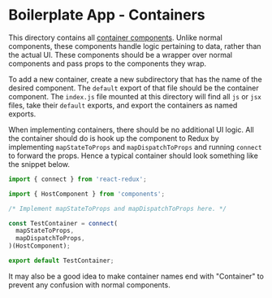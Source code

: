 # Boilerplate App - Containers

This directory contains all [container components][containers]. Unlike normal
components, these components handle logic pertaining to data, rather than the
actual UI. These components should be a wrapper over normal components and pass
props to the components they wrap.

To add a new container, create a new subdirectory that has the name of the
desired component. The `default` export of that file should be the container
component. The `index.js` file mounted at this directory will find all `js` or
`jsx` files, take their `default` exports, and export the containers as named
exports.

When implementing containers, there should be no additional UI logic. All the
container should do is hook up the component to Redux by implementing
`mapStateToProps` and `mapDispatchToProps` and running `connect` to forward the
props. Hence a typical container should look something like the snippet below.

```javascript
import { connect } from 'react-redux';

import { HostComponent } from 'components';

/* Implement mapStateToProps and mapDispatchToProps here. */

const TestContainer = connect(
  mapStateToProps,
  mapDispatchToProps,
)(HostComponent);

export default TestContainer;
```

It may also be a good idea to make container names end with "Container" to
prevent any confusion with normal components.

[containers]: <http://redux.js.org/docs/basics/UsageWithReact.html>
